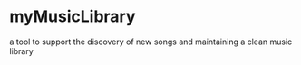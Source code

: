 # myMusicLibrary
a tool to support the discovery of new songs and maintaining a clean music library
